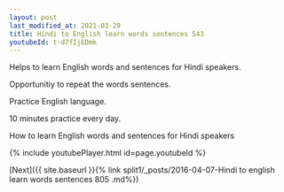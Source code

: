 ```yaml
---
layout: post
last_modified_at: 2021-03-29
title: Hindi to English learn words sentences 543 
youtubeId: t-d7fIjEDmk
---
```

 
 
Helps to learn English words and sentences for Hindi speakers.

Opportunitiy to repeat the words sentences. 

Practice English language. 
 
10 minutes practice every day. 
 
How to learn English words and sentences for Hindi speakers 
 
{% include youtubePlayer.html id=page.youtubeId %}
 
 
[Next]({{ site.baseurl }}{% link  split1/_posts/2016-04-07-Hindi to english learn words sentences 805 .md%})
 
